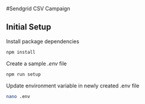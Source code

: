 #Sendgrid CSV Campaign


## Initial Setup

Install package dependencies

```bash 
npm install
```

Create a sample *.env* file

```bash 
npm run setup
```

Update environment variable in newly created .env file 

```bash
nano .env
```